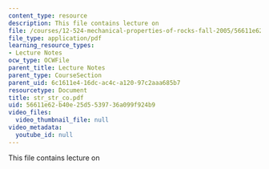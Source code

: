 ```yaml
---
content_type: resource
description: This file contains lecture on
file: /courses/12-524-mechanical-properties-of-rocks-fall-2005/56611e62b40e25d5539736a099f924b9_str_str_co.pdf
file_type: application/pdf
learning_resource_types:
- Lecture Notes
ocw_type: OCWFile
parent_title: Lecture Notes
parent_type: CourseSection
parent_uid: 6c1611e4-16dc-ac4c-a120-97c2aaa685b7
resourcetype: Document
title: str_str_co.pdf
uid: 56611e62-b40e-25d5-5397-36a099f924b9
video_files:
  video_thumbnail_file: null
video_metadata:
  youtube_id: null
---
```

This file contains lecture on

